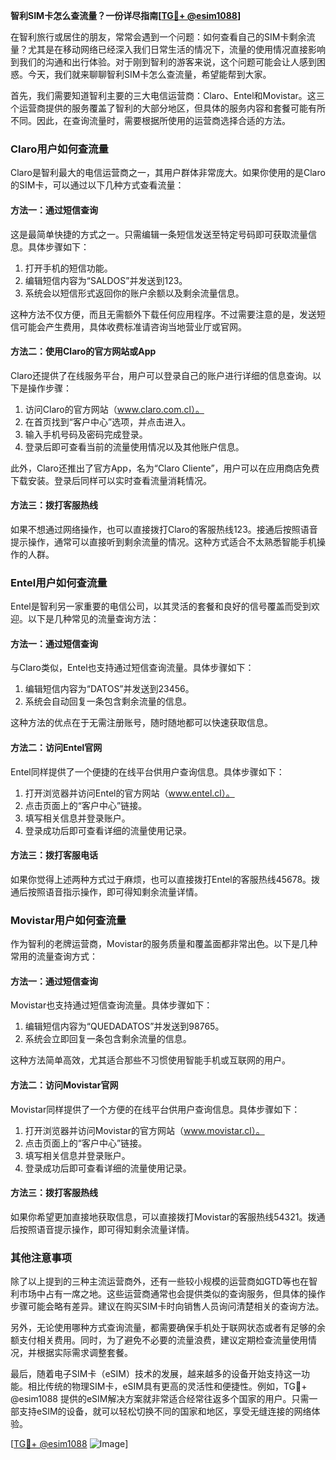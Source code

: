 **智利SIM卡怎么查流量？一份详尽指南[[TG💪+ @esim1088](https://t.me/s/esim1088)]**

在智利旅行或居住的朋友，常常会遇到一个问题：如何查看自己的SIM卡剩余流量？尤其是在移动网络已经深入我们日常生活的情况下，流量的使用情况直接影响到我们的沟通和出行体验。对于刚到智利的游客来说，这个问题可能会让人感到困惑。今天，我们就来聊聊智利SIM卡怎么查流量，希望能帮到大家。

首先，我们需要知道智利主要的三大电信运营商：Claro、Entel和Movistar。这三个运营商提供的服务覆盖了智利的大部分地区，但具体的服务内容和套餐可能有所不同。因此，在查询流量时，需要根据所使用的运营商选择合适的方法。

### Claro用户如何查流量

Claro是智利最大的电信运营商之一，其用户群体非常庞大。如果你使用的是Claro的SIM卡，可以通过以下几种方式查看流量：

#### 方法一：通过短信查询
这是最简单快捷的方式之一。只需编辑一条短信发送至特定号码即可获取流量信息。具体步骤如下：
1. 打开手机的短信功能。
2. 编辑短信内容为“SALDOS”并发送到123。
3. 系统会以短信形式返回你的账户余额以及剩余流量信息。

这种方法不仅方便，而且无需额外下载任何应用程序。不过需要注意的是，发送短信可能会产生费用，具体收费标准请咨询当地营业厅或官网。

#### 方法二：使用Claro的官方网站或App
Claro还提供了在线服务平台，用户可以登录自己的账户进行详细的信息查询。以下是操作步骤：
1. 访问Claro的官方网站（www.claro.com.cl）。
2. 在首页找到“客户中心”选项，并点击进入。
3. 输入手机号码及密码完成登录。
4. 登录后即可查看当前的流量使用情况以及其他账户信息。

此外，Claro还推出了官方App，名为“Claro Cliente”，用户可以在应用商店免费下载安装。登录后同样可以实时查看流量消耗情况。

#### 方法三：拨打客服热线
如果不想通过网络操作，也可以直接拨打Claro的客服热线123。接通后按照语音提示操作，通常可以直接听到剩余流量的情况。这种方式适合不太熟悉智能手机操作的人群。

### Entel用户如何查流量

Entel是智利另一家重要的电信公司，以其灵活的套餐和良好的信号覆盖而受到欢迎。以下是几种常见的流量查询方法：

#### 方法一：通过短信查询
与Claro类似，Entel也支持通过短信查询流量。具体步骤如下：
1. 编辑短信内容为“DATOS”并发送到23456。
2. 系统会自动回复一条包含剩余流量的信息。

这种方法的优点在于无需注册账号，随时随地都可以快速获取信息。

#### 方法二：访问Entel官网
Entel同样提供了一个便捷的在线平台供用户查询信息。具体步骤如下：
1. 打开浏览器并访问Entel的官方网站（www.entel.cl）。
2. 点击页面上的“客户中心”链接。
3. 填写相关信息并登录账户。
4. 登录成功后即可查看详细的流量使用记录。

#### 方法三：拨打客服电话
如果你觉得上述两种方式过于麻烦，也可以直接拨打Entel的客服热线45678。拨通后按照语音指示操作，即可得知剩余流量详情。

### Movistar用户如何查流量

作为智利的老牌运营商，Movistar的服务质量和覆盖面都非常出色。以下是几种常用的流量查询方式：

#### 方法一：通过短信查询
Movistar也支持通过短信查询流量。具体步骤如下：
1. 编辑短信内容为“QUEDADATOS”并发送到98765。
2. 系统会立即回复一条包含剩余流量的信息。

这种方法简单高效，尤其适合那些不习惯使用智能手机或互联网的用户。

#### 方法二：访问Movistar官网
Movistar同样提供了一个方便的在线平台供用户查询信息。具体步骤如下：
1. 打开浏览器并访问Movistar的官方网站（www.movistar.cl）。
2. 点击页面上的“客户中心”链接。
3. 填写相关信息并登录账户。
4. 登录成功后即可查看详细的流量使用记录。

#### 方法三：拨打客服热线
如果你希望更加直接地获取信息，可以直接拨打Movistar的客服热线54321。拨通后按照语音提示操作，即可得知剩余流量详情。

### 其他注意事项

除了以上提到的三种主流运营商外，还有一些较小规模的运营商如GTD等也在智利市场中占有一席之地。这些运营商通常也会提供类似的查询服务，但具体的操作步骤可能会略有差异。建议在购买SIM卡时向销售人员询问清楚相关的查询方法。

另外，无论使用哪种方式查询流量，都需要确保手机处于联网状态或者有足够的余额支付相关费用。同时，为了避免不必要的流量浪费，建议定期检查流量使用情况，并根据实际需求调整套餐。

最后，随着电子SIM卡（eSIM）技术的发展，越来越多的设备开始支持这一功能。相比传统的物理SIM卡，eSIM具有更高的灵活性和便捷性。例如，TG💪+ @esim1088 提供的eSIM解决方案就非常适合经常往返多个国家的用户。只需一部支持eSIM的设备，就可以轻松切换不同的国家和地区，享受无缝连接的网络体验。

[[TG💪+ @esim1088](https://t.me/s/esim1088) ![Image](https://i.postimg.cc/4NQfJmqS/Snipaste-2025-05-13-00-14-12.png)]